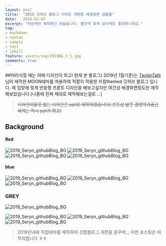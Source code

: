 ```yaml
---
layout: post
title:  "2019 깃허브 블로그 디자인 개편용 배경화면 샘플들"
date:   2019-02-03
excerpt: "파란색만 제작하긴 아쉽습니다. 빨간색 회색 보라색도 좋아하니까요."
tag:
- markdown
- syntax
- sample
- test
- jekyll
feature: assets/img/2019BG_3_1.jpg
comments: true
---
```

##머리식힐 때는 야매 디자인이 최고!
현재 본 블로그( 2019년 1월기준)는 [TaylanTatli](https://taylantatli.github.io/Moon)님이 제작한 MOON테마를 차용하여 적절히 적용한 지킬themed 깃허브 블로그 입니다. 제 입맞에 맞게 반응형 프론트 디자인을 해보고싶지만 여건상 배경화면정도만 제작해보았습니다.(나중에 진짜 제대로 제작해보는걸로 ...)
>~~디자인이랄것 없는 디자인은 ppt로 제작하였습니다( 포토샵 알못 경영학과출신에게는 역시 ppt가 최고)~~

## Background
#### Red
![2019_Seryn_githubBlog_BG](https://user-images.githubusercontent.com/30023840/52518395-4ddf4700-2c8d-11e9-924b-0dcea36a3e3f.jpg)
![2019_Seryn_githubBlog_BG](https://user-images.githubusercontent.com/30023840/52518396-4ddf4700-2c8d-11e9-90b3-b0ee1ce36772.jpg)
![2019_Seryn_githubBlog_BG](https://user-images.githubusercontent.com/30023840/52518397-4e77dd80-2c8d-11e9-8be0-d1c1bb8f8be0.jpg)
![2019_Seryn_githubBlog_BG](https://user-images.githubusercontent.com/30023840/52518387-4c158380-2c8d-11e9-8666-ef0ef529b8fd.jpg)

#### blue
![2019_Seryn_githubBlog_BG](https://user-images.githubusercontent.com/30023840/52518388-4cae1a00-2c8d-11e9-8943-7fe8d0b361c9.jpg)
![2019_Seryn_githubBlog_BG](https://user-images.githubusercontent.com/30023840/52518389-4cae1a00-2c8d-11e9-99cb-2281b5f01d21.jpg)
![2019_Seryn_githubBlog_BG](https://user-images.githubusercontent.com/30023840/52518390-4cae1a00-2c8d-11e9-8d15-26a9e16dface.jpg)

### GREY
![2019_Seryn_githubBlog_BG](https://user-images.githubusercontent.com/30023840/52518391-4d46b080-2c8d-11e9-9574-e882aaf9d015.jpg)

![2019_Seryn_githubBlog_BG](https://user-images.githubusercontent.com/30023840/52518392-4d46b080-2c8d-11e9-8c3c-fb1b3ec7044f.jpg)
![2019_Seryn_githubBlog_BG](https://user-images.githubusercontent.com/30023840/52518393-4d46b080-2c8d-11e9-9a2f-0645f086cfe9.jpg)
![2019_Seryn_githubBlog_BG](https://user-images.githubusercontent.com/30023840/52518394-4ddf4700-2c8d-11e9-944e-659c519d6f07.jpg)

> 2019년내에 직접테마를 제작하여 깃헙블로그 개편을 꿈꾸며,,, 이번 포스팅은 마무리합니다 ㅎㅎ